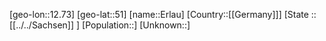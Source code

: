 ﻿---
location: [51,12.73]
mapzoom: [7,12] 
mapmarker: city 
type: City
tags:
- geo/City


SpocWebEntityId: 30054
isDeleted: false
confidential: public

---
[geo-lon::12.73]
[geo-lat::51]
[name::Erlau]
[Country::[[Germany]]]
[State :: [[../../Sachsen]] ]
[Population::]
[Unknown::]

